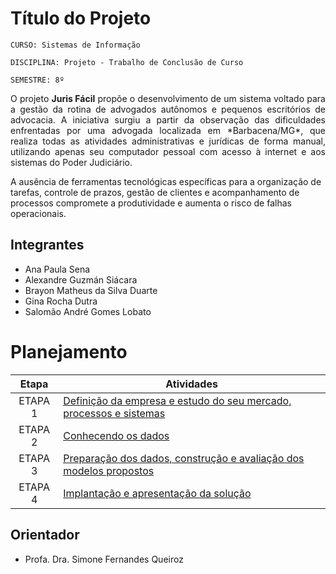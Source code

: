 # Título do Projeto

`CURSO: Sistemas de Informação`

`DISCIPLINA: Projeto - Trabalho de Conclusão de Curso`

`SEMESTRE: 8º`

<p align="justify">
O projeto <strong>Juris Fácil</strong> propõe o desenvolvimento de um sistema voltado para a gestão da rotina de advogados autônomos e pequenos escritórios de advocacia. A iniciativa surgiu a partir da observação das dificuldades enfrentadas por uma advogada localizada em *Barbacena/MG*, que realiza todas as atividades administrativas e jurídicas de forma manual, utilizando apenas seu computador pessoal com acesso à internet e aos sistemas do Poder Judiciário.

A ausência de ferramentas tecnológicas específicas para a organização de tarefas, controle de prazos, gestão de clientes e acompanhamento de processos compromete a produtividade e aumenta o risco de falhas operacionais.</p>


## Integrantes

* Ana Paula Sena
* Alexandre Guzmán Siácara
* Brayon Matheus da Silva Duarte
* Gina Rocha Dutra
* Salomão André Gomes Lobato

# Planejamento

| Etapa         | Atividades |
|  :----:   | ----------- |
| ETAPA 1         |[Definição da empresa e estudo do seu mercado, processos e sistemas](docs/etapas/etapa1.md) <br> |
| ETAPA 2         |[Conhecendo os dados](docs/conhecendo-dados.md) <br> |
| ETAPA 3         |[Preparação dos dados, construção e avaliação dos modelos propostos](docs/construindo-modelos.md) |
| ETAPA 4        |[Implantação e apresentação da solução](docs/implantação-apresentacao.md) <br>  |


## Orientador

* Profa. Dra. Simone Fernandes Queiroz

